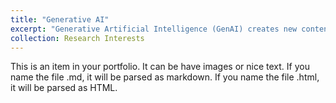 ```yaml
---
title: "Generative AI"
excerpt: "Generative Artificial Intelligence (GenAI) creates new content by modeling complex patterns in existing datasets. Unlike traditional AI systems, it goes beyond classification or prediction to generate novel outputs that resemble human creativity. It supports decision-making with synthetic data for scenarios where real data is scarce or sensitive.<br/><img src='/images/500x300.png'>"
collection: Research Interests
---
```


This is an item in your portfolio. It can be have images or nice text. If you name the file .md, it will be parsed as markdown. If you name the file .html, it will be parsed as HTML. 
